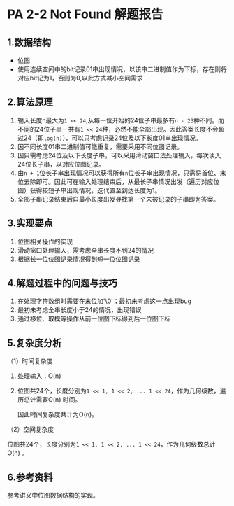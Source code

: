 # PA 2-2 Not Found  解题报告

## 1.数据结构 ##

+ 位图
+ 使用连续空间中的bit记录01串出现情况，以该串二进制值作为下标，存在则将对应bit记为1，否则为0,以此方式减小空间需求

## 2.算法原理 ##

1. 输入长度n最大为`1 << 24`,从每一位开始的24位子串最多有`n - 23`种不同。而不同的24位子串一共有`1 << 24`种，必然不能全部出现。因此答案长度不会超过24（即`log(n)`），可以只考虑记录24位及以下长度01串出现情况。
2. 因不同长度01串二进制值可能重复，需要采用不同位图记录。
3. 因只需考虑24位及以下长度子串，可以采用滑动窗口法处理输入，每次读入24位长子串，以对应位图记录。
4. 由`n + 1`位长子串出现情况可以获得所有`n`位长子串出现情况，只需将首位、末位去除即可。因此可在输入处理结束后，从最长子串情况出发（遍历对应位图）获得较短子串出现情况，迭代直至到达长度为1。
5. 全部子串记录结束后自最小长度出发寻找第一个未被记录的子串即为答案。

## 3.实现要点 ##

1. 位图相关操作的实现
2. 滑动窗口处理输入，需考虑全串长度不到24的情况
3. 根据长一位位图记录情况得到短一位位图记录

## 4.解题过程中的问题与技巧

1. 在处理字符数组时需要在末位加'\0'；最初未考虑这一点出现bug
2. 最初未考虑全串长度小于24的情况，出现错误
3. 通过移位、取模等操作从前一位图下标得到后一位图下标

## 5.复杂度分析 ##

（1）时间复杂度

1. 处理输入：O(n)

2. 位图共24个，长度分别为`1 << 1, 1 << 2, ... 1 << 24`，作为几何级数，遍历总计需要O(n) 时间。

   因此时间复杂度共计为O(n)。

（2）空间复杂度

​	   位图共24个，长度分别为`1 << 1, 1 << 2, ... 1 << 24`，作为几何级数总计O(n) 。

## 6.参考资料

参考讲义中位图数据结构的实现。



